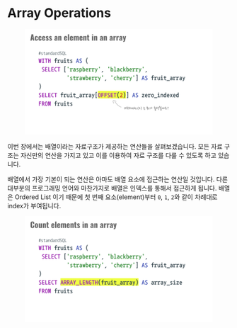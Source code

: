 # Array Operations

<figure><img src="../../.gitbook/assets/(공유완료-수정금지) EP02 - Array and Struct (2).png" alt=""><figcaption></figcaption></figure>

이번 장에서는 배열이라는 자료구조가 제공하는 연산들을 살펴보겠습니다.  모든 자료 구조는 자신만의 연산을 가지고 있고 이를 이용하여 자료 구조를 다룰 수 있도록 하고 있습니다.

배열에서 가장 기본이 되는 연산은 아마도 배열 요소에 접근하는 연산일 것입니다. 다른 대부분의 프로그래밍 언어와 마찬가지로 배열은 인덱스를 통해서 접근하게 됩니다. 배열은 Ordered List 이기 때문에 첫 번째 요소(element)부터 `0`, `1`, `2`와 같이 차례대로 index가 부여됩니다.

<figure><img src="../../.gitbook/assets/(공유완료-수정금지) EP02 - Array and Struct (3).png" alt=""><figcaption></figcaption></figure>
